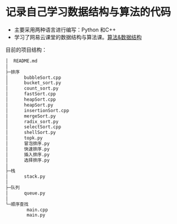 # 记录自己学习数据结构与算法的代码

- 主要采用两种语言进行编写：Python 和C++
- 学习了网易云课堂的数据结构与算法课。[算法&数据结构](https://study.163.com/course/courseLearn.htm?courseId=1209405932#/learn/video?lessonId=1279354246&courseId=1209405932)

目前的项目结构：
```python
│  README.md
│  
├─排序
│      bubbleSort.cpp
│      bucket_sort.py
│      count_sort.py
│      fastSort.cpp
│      heapSort.cpp
│      heapSort.py
│      insertionSort.cpp
│      mergeSort.py
│      radix_sort.py
│      selectSort.cpp
│      shellSort.py
│      topk.py
│      冒泡排序.py
│      快速排序.py
│      插入排序.py
│      选择排序.py
│      
├─栈
│      stack.py
│      
├─队列
│      queue.py
│      
└─顺序查找
        main.cpp
        main.py
```

